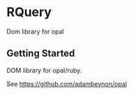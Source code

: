 RQuery
======

Dom library for opal

Getting Started
---------------

DOM library for opal/ruby.

See https://github.com/adambeynon/opal

